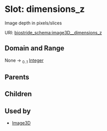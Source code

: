 
# Slot: dimensions_z

Image depth in pixels/slices

URI: [biostride_schema:image3D__dimensions_z](https://w3id.org/biostride/schema/image3D__dimensions_z)


## Domain and Range

None &#8594;  <sub>0..1</sub> [Integer](types/Integer.md)

## Parents


## Children


## Used by

 * [Image3D](Image3D.md)
